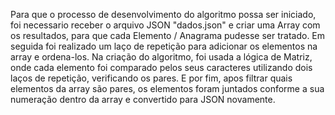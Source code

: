 Para que o processo de desenvolvimento do algoritmo possa ser iniciado, foi necessario receber o arquivo JSON "dados.json" e criar uma Array com os resultados, para que cada Elemento / Anagrama pudesse ser tratado.
Em seguida foi realizado um laço de repetição para adicionar os elementos na array e ordena-los.
Na criação do algoritmo, foi usada a lógica de Matriz, onde cada elemento foi comparado pelos seus caracteres utilizando dois laços de repetição, verificando os pares.
E por fim, apos filtrar quais elementos da array são pares, os elementos foram juntados conforme a sua numeração dentro da array e convertido para JSON novamente.